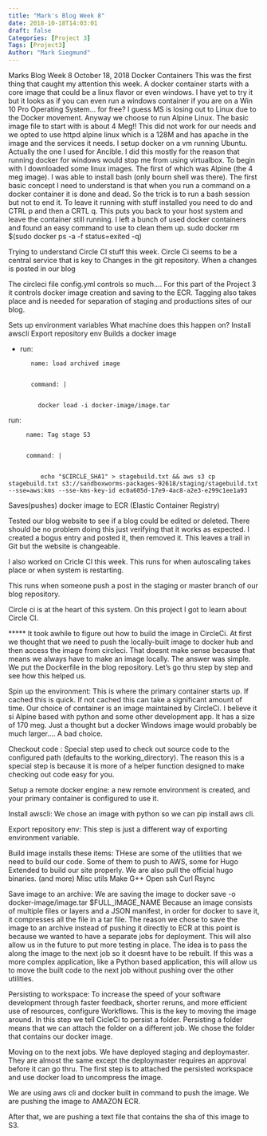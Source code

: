 ```yaml
---
title: "Mark's Blog Week 8"
date: 2018-10-18T14:03:01
draft: false
Categories: [Project 3]
Tags: [Project3]
Author: "Mark Siegmund"
---
```


Marks Blog Week 8								October 18, 2018
Docker Containers
This was the first thing that caught my attention this week.  A docker container starts with a core image that could be a linux flavor or even windows.  I have yet to try it but it looks as if you can even run a windows container if you are on a Win 10 Pro Operating System… for free?  I guess MS is losing out to Linux due to the Docker movement.   Anyway we choose to run Alpine Linux.  The basic image file to start with is about 4 Meg!!  This did not work for our needs and we opted to use httpd alpine linux which is a 128M and has apache in the image and the services it needs.  I setup docker on a vm running Ubuntu.  Actually the one I used for Ancible.  I did this mostly for the reason that running docker for windows would stop me from using virtualbox.  To begin with I downloaded some linux images.  The first of which was Alpine (the  4 meg image).  I was able to install bash (only bourn shell was there).  The first basic concept I need to understand is that when you run a command on a docker container it is done and dead.  So the trick is to run a bash session but not to end it.  To leave it running with stuff installed you need to do and CTRL p and then a CRTL q.  This puts you back to your host system and leave the container still running.   I left a bunch of used docker containers and found an easy command to use to clean them up.
   sudo docker rm $(sudo docker ps -a -f status=exited -q)


Trying to understand Circle CI stuff this week.
Circle Ci seems to be a central service that is key to Changes in the git repository.  When a changes is posted in our blog 

The circleci file config.yml controls so much….
For this part of the Project 3 it controls docker image creation and saving to the ECR.
Tagging also takes place and is needed for separation of staging and productions sites of our blog.

Sets up environment variables
What machine does this happen on?
Install awscli
Export repository env
Builds a docker image

- run:

         name: load archived image


         command: |


           docker load -i docker-image/image.tar


run:


         name: Tag stage S3


         command: |


             echo "$CIRCLE_SHA1" > stagebuild.txt && aws s3 cp stagebuild.txt s3://sandboxworms-packages-92618/staging/stagebuild.txt --sse=aws:kms --sse-kms-key-id ec0a605d-17e9-4ac8-a2e3-e299c1ee1a93


Saves(pushes)  docker image to ECR (Elastic Container Registry)


Tested our blog website to see if a blog could be edited or deleted.  There should be no problem doing this just verifying that it works as expected.  I created a bogus entry and posted it, then removed it.  This leaves a trail in Git but the website is changeable.


I also worked on Cricle CI this week.
This runs for when autoscaling takes place or when system is restarting.

This runs when someone push a post in the staging or master branch of our blog repository.

Circle ci is at the heart of this system.  On this project I got to learn about Circle CI.  

***** It took awhile to figure out how to build the image in CircleCi. At first we thought that we need to push the locally-built image to docker hub and then access the image from circleci. That doesnt make sense because that means we always have to make an image locally. The answer was simple. We put the Dockerfile in the blog repository. Let’s go thru step by step and see how this helped us.

Spin up the environment: 
This is where the primary container starts up.  If cached this is quick.  If not cached this can take a significant amount of time.  Our choice of container is an image maintained by CircleCi. I believe it si Alpine based with python and some other development app. It has a size of 170 meg.  Just a thought but a docker Windows image would probably be much larger…. A bad choice.

Checkout code :
Special step used to check out source code to the configured path (defaults to the working_directory). The reason this is a special step is because it is more of a helper function designed to make checking out code easy for you.


Setup a remote docker engine:
a new remote environment is created, and your primary container is configured to use it.


Install awscli:
We chose an image with python so we can pip install  aws cli.


Export repository env:
This step is just a different way of exporting environment variable.


Build image installs these items: THese are some of the utilities that we need to build our code. Some of them to push to AWS, some for Hugo Extended to build our site properly. We are also pull the official hugo binaries.    (and more)
Misc utils
Make
G++
Open ssh
Curl
Rsync


Save image to an archive:
We are saving the image to 
docker save -o docker-image/image.tar $FULL_IMAGE_NAME
Because an image consists of multiple files or layers and a JSON manifest, in order for docker to save it, it compresses all the file in a tar file. The reason we chose to save the image to an archive instead of pushing it directly to ECR at this point is because we wanted to have a separate jobs for deployment. This will also allow us in the future to put more testing in place. The idea is to pass the along the image to the next job so it doesnt have to be rebuilt. If this was a more complex application, like a Python based application, this will allow us to move the built code to the next job without pushing over the other utilities. 


Persisting to workspace:
To increase the speed of your software development through faster feedback, shorter reruns, and more efficient use of resources, configure Workflows.
This is the key to moving the image around. In this step we tell CicleCi to persist a folder. Persisting a folder means that we can attach the folder on a different job. We chose the folder that contains our docker image.

Moving on to the next jobs.
We have deployed staging and deploymaster. They are almost the same except the deploymaster requires an approval before it can go thru. The first step is to attached the persisted workspace and use docker load to uncompress the image. 

We are using aws cli and docker built in command to push the image. We are pushing the image to AMAZON ECR. 

After that, we are pushing a text file that contains the sha of this image to S3.



